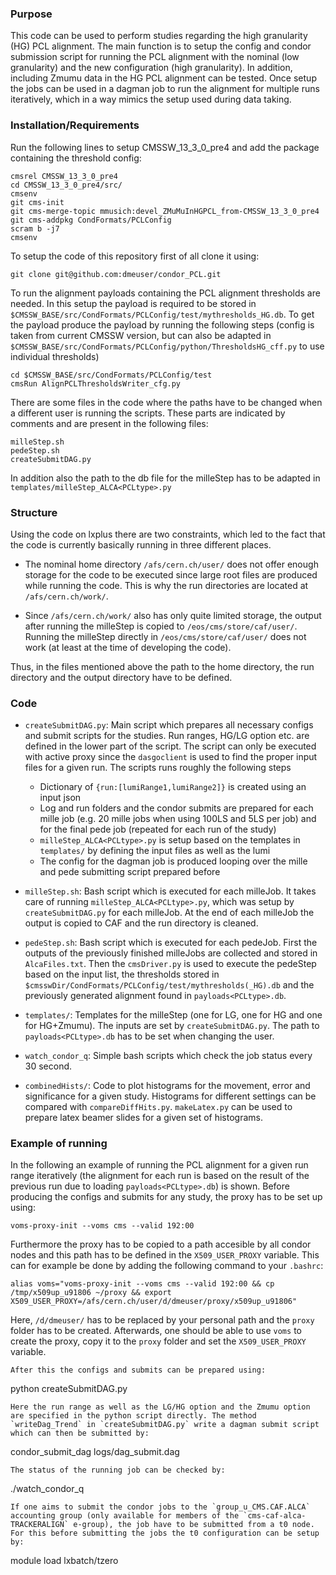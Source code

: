 ### Purpose

This code can be used to perform studies regarding the high granularity (HG) PCL alignment. The main function is to setup the config and condor submission script for running the PCL alignment with the nominal (low granularity) and the new configuration (high granularity). In addition, including Zmumu data in the HG PCL alignment can be tested. Once setup the jobs can be used in a dagman job to run the alignment for multiple runs iteratively, which in a way mimics the setup used during data taking.

### Installation/Requirements
Run the following lines to setup CMSSW_13_3_0_pre4 and add the package containing the threshold config:
```
cmsrel CMSSW_13_3_0_pre4
cd CMSSW_13_3_0_pre4/src/
cmsenv
git cms-init
git cms-merge-topic mmusich:devel_ZMuMuInHGPCL_from-CMSSW_13_3_0_pre4
git cms-addpkg CondFormats/PCLConfig
scram b -j7
cmsenv
```
To setup the code of this repository first of all clone it using:
```
git clone git@github.com:dmeuser/condor_PCL.git
```
To run the alignment payloads containing the PCL alignment thresholds are needed. In this setup the payload is required to be stored in `$CMSSW_BASE/src/CondFormats/PCLConfig/test/mythresholds_HG.db`. To get the payload produce the payload by running the following steps (config is taken from current CMSSW version, but can also be adapted in `$CMSSW_BASE/src/CondFormats/PCLConfig/python/ThresholdsHG_cff.py` to use individual thresholds)
```
cd $CMSSW_BASE/src/CondFormats/PCLConfig/test
cmsRun AlignPCLThresholdsWriter_cfg.py
```
There are some files in the code where the paths have to be changed when a different user is running the scripts. These parts are indicated by comments and are present in the following files:
```
milleStep.sh
pedeStep.sh
createSubmitDAG.py
```
In addition also the path to the db file for the milleStep has to be adapted in `templates/milleStep_ALCA<PCLtype>.py`

### Structure
Using the code on lxplus there are two constraints, which led to the fact that the code is currently basically running in three different places.
* The nominal home directory `/afs/cern.ch/user/` does not offer enough storage for the code to be executed since large root files are produced while running the code. This is why the run directories are located at `/afs/cern.ch/work/`.

* Since `/afs/cern.ch/work/` also has only quite limited storage, the output after running the milleStep is copied to `/eos/cms/store/caf/user/`. Running the milleStep directly in `/eos/cms/store/caf/user/` does not work (at least at the time of developing the code).

Thus, in the files mentioned above the path to the home directory, the run directory and the output directory have to be defined.

### Code
* `createSubmitDAG.py`: Main script which prepares all necessary configs and submit scripts for the studies. Run ranges, HG/LG option etc. are defined in the lower part of the script. The script can only be executed with active proxy since the `dasgoclient` is used to find the proper input files for a given run. The scripts runs roughly the following steps
    * Dictionary of `{run:[lumiRange1,lumiRange2]}` is created using an input json
    * Log and run folders and the condor submits are prepared for each mille job (e.g. 20 mille jobs when using 100LS and 5LS per job) and for the final pede job (repeated for each run of the study)
    * `milleStep_ALCA<PCLtype>.py` is setup based on the templates in `templates/` by defining the input files as well as the lumi
    * The config for the dagman job is produced looping over the mille and pede submitting script prepared before


* `milleStep.sh`: Bash script which is executed for each milleJob. It takes care of running `milleStep_ALCA<PCLtype>.py`, which was setup by `createSubmitDAG.py` for each milleJob. At the end of each milleJob the output is copied to CAF and the run directory is cleaned.

* `pedeStep.sh`: Bash script which is executed for each pedeJob. First the outputs of the previously finished milleJobs are collected and stored in `AlcaFiles.txt`. Then the `cmsDriver.py` is used to execute the pedeStep based on the input list, the thresholds stored in `$cmsswDir/CondFormats/PCLConfig/test/mythresholds(_HG).db` and the previously generated alignment found in `payloads<PCLtype>.db`.
 
* `templates/`: Templates for the milleStep (one for LG, one for HG and one for HG+Zmumu). The inputs are set by `createSubmitDAG.py`. The path to `payloads<PCLtype>.db` has to be set when changing the user.
 
* `watch_condor_q`: Simple bash scripts which check the job status every 30 second.
 
* `combinedHists/`: Code to plot histograms for the movement, error and significance for a given study. Histograms for different settings can be compared with `compareDiffHits.py`. `makeLatex.py` can be used to prepare latex beamer slides for a given set of histograms.


### Example of running 
In the following an example of running the PCL alignment for a given run range iteratively (the alignment for each run is based on the result of the previous run due to loading `payloads<PCLtype>.db`) is shown. 
Before producing the configs and submits for any study, the proxy has to be set up using:
```
voms-proxy-init --voms cms --valid 192:00
```
Furthermore the proxy has to be copied to a path accesible by all condor nodes and this path has to be defined in the `X509_USER_PROXY` variable. This can for example be done by adding the following command to your `.bashrc`:
```
alias voms="voms-proxy-init --voms cms --valid 192:00 && cp /tmp/x509up_u91806 ~/proxy && export X509_USER_PROXY=/afs/cern.ch/user/d/dmeuser/proxy/x509up_u91806"
```
Here, `/d/dmeuser/` has to be replaced by your personal path and the `proxy` folder has to be created. Afterwards, one should be able to use `voms` to create the proxy, copy it to the `proxy` folder and set the `X509_USER_PROXY` variable.
```
After this the configs and submits can be prepared using:
```
python createSubmitDAG.py
```
Here the run range as well as the LG/HG option and the Zmumu option are specified in the python script directly. The method `writeDag_Trend` in `createSubmitDAG.py` write a dagman submit script which can then be submitted by:
```
condor_submit_dag logs/dag_submit.dag
```
The status of the running job can be checked by:
```
./watch_condor_q
```
If one aims to submit the condor jobs to the `group_u_CMS.CAF.ALCA` accounting group (only available for members of the `cms-caf-alca-TRACKERALIGN` e-group), the job have to be submitted from a t0 node. For this before submitting the jobs the t0 configuration can be setup by:
```
module load lxbatch/tzero
```

